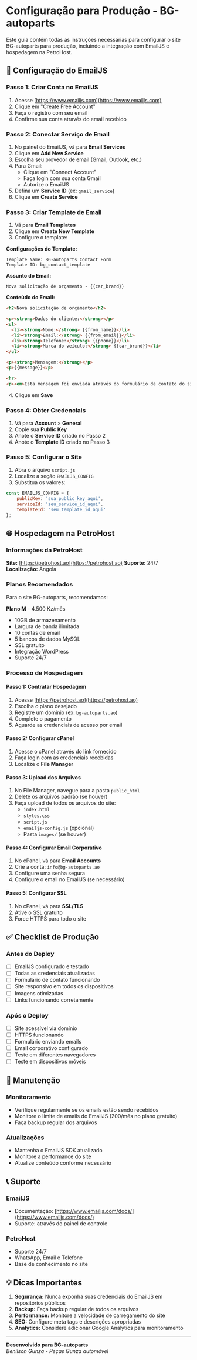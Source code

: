 # Configuração para Produção - BG-autoparts

Este guia contém todas as instruções necessárias para configurar o site BG-autoparts para produção, incluindo a integração com EmailJS e hospedagem na PetroHost.

## 📧 Configuração do EmailJS

### Passo 1: Criar Conta no EmailJS

1. Acesse [https://www.emailjs.com](https://www.emailjs.com)
2. Clique em "Create Free Account"
3. Faça o registro com seu email
4. Confirme sua conta através do email recebido

### Passo 2: Conectar Serviço de Email

1. No painel do EmailJS, vá para **Email Services**
2. Clique em **Add New Service**
3. Escolha seu provedor de email (Gmail, Outlook, etc.)
4. Para Gmail:
   - Clique em "Connect Account"
   - Faça login com sua conta Gmail
   - Autorize o EmailJS
5. Defina um **Service ID** (ex: `gmail_service`)
6. Clique em **Create Service**

### Passo 3: Criar Template de Email

1. Vá para **Email Templates**
2. Clique em **Create New Template**
3. Configure o template:

**Configurações do Template:**
```
Template Name: BG-autoparts Contact Form
Template ID: bg_contact_template
```

**Assunto do Email:**
```
Nova solicitação de orçamento - {{car_brand}}
```

**Conteúdo do Email:**
```html
<h2>Nova solicitação de orçamento</h2>

<p><strong>Dados do cliente:</strong></p>
<ul>
  <li><strong>Nome:</strong> {{from_name}}</li>
  <li><strong>Email:</strong> {{from_email}}</li>
  <li><strong>Telefone:</strong> {{phone}}</li>
  <li><strong>Marca do veículo:</strong> {{car_brand}}</li>
</ul>

<p><strong>Mensagem:</strong></p>
<p>{{message}}</p>

<hr>
<p><em>Esta mensagem foi enviada através do formulário de contato do site BG-autoparts.</em></p>
```

4. Clique em **Save**

### Passo 4: Obter Credenciais

1. Vá para **Account** > **General**
2. Copie sua **Public Key**
3. Anote o **Service ID** criado no Passo 2
4. Anote o **Template ID** criado no Passo 3

### Passo 5: Configurar o Site

1. Abra o arquivo `script.js`
2. Localize a seção `EMAILJS_CONFIG`
3. Substitua os valores:

```javascript
const EMAILJS_CONFIG = {
    publicKey: 'sua_public_key_aqui',
    serviceId: 'seu_service_id_aqui',
    templateId: 'seu_template_id_aqui'
};
```

## 🌐 Hospedagem na PetroHost

### Informações da PetroHost

**Site:** [https://petrohost.ao](https://petrohost.ao)
**Suporte:** 24/7
**Localização:** Angola

### Planos Recomendados

Para o site BG-autoparts, recomendamos:

**Plano M** - 4.500 Kz/mês
- 10GB de armazenamento
- Largura de banda ilimitada
- 10 contas de email
- 5 bancos de dados MySQL
- SSL gratuito
- Integração WordPress
- Suporte 24/7

### Processo de Hospedagem

#### Passo 1: Contratar Hospedagem

1. Acesse [https://petrohost.ao](https://petrohost.ao)
2. Escolha o plano desejado
3. Registre um domínio (ex: `bg-autoparts.ao`)
4. Complete o pagamento
5. Aguarde as credenciais de acesso por email

#### Passo 2: Configurar cPanel

1. Acesse o cPanel através do link fornecido
2. Faça login com as credenciais recebidas
3. Localize o **File Manager**

#### Passo 3: Upload dos Arquivos

1. No File Manager, navegue para a pasta `public_html`
2. Delete os arquivos padrão (se houver)
3. Faça upload de todos os arquivos do site:
   - `index.html`
   - `styles.css`
   - `script.js`
   - `emailjs-config.js` (opcional)
   - Pasta `images/` (se houver)

#### Passo 4: Configurar Email Corporativo

1. No cPanel, vá para **Email Accounts**
2. Crie a conta: `info@bg-autoparts.ao`
3. Configure uma senha segura
4. Configure o email no EmailJS (se necessário)

#### Passo 5: Configurar SSL

1. No cPanel, vá para **SSL/TLS**
2. Ative o SSL gratuito
3. Force HTTPS para todo o site

## ✅ Checklist de Produção

### Antes do Deploy

- [ ] EmailJS configurado e testado
- [ ] Todas as credenciais atualizadas
- [ ] Formulário de contato funcionando
- [ ] Site responsivo em todos os dispositivos
- [ ] Imagens otimizadas
- [ ] Links funcionando corretamente

### Após o Deploy

- [ ] Site acessível via domínio
- [ ] HTTPS funcionando
- [ ] Formulário enviando emails
- [ ] Email corporativo configurado
- [ ] Teste em diferentes navegadores
- [ ] Teste em dispositivos móveis

## 🔧 Manutenção

### Monitoramento

- Verifique regularmente se os emails estão sendo recebidos
- Monitore o limite de emails do EmailJS (200/mês no plano gratuito)
- Faça backup regular dos arquivos

### Atualizações

- Mantenha o EmailJS SDK atualizado
- Monitore a performance do site
- Atualize conteúdo conforme necessário

## 📞 Suporte

### EmailJS
- Documentação: [https://www.emailjs.com/docs/](https://www.emailjs.com/docs/)
- Suporte: através do painel de controle

### PetroHost
- Suporte 24/7
- WhatsApp, Email e Telefone
- Base de conhecimento no site

## 💡 Dicas Importantes

1. **Segurança:** Nunca exponha suas credenciais do EmailJS em repositórios públicos
2. **Backup:** Faça backup regular de todos os arquivos
3. **Performance:** Monitore a velocidade de carregamento do site
4. **SEO:** Configure meta tags e descrições apropriadas
5. **Analytics:** Considere adicionar Google Analytics para monitoramento

---

**Desenvolvido para BG-autoparts**  
*Benilson Gunza - Peças Gunza automóvel*